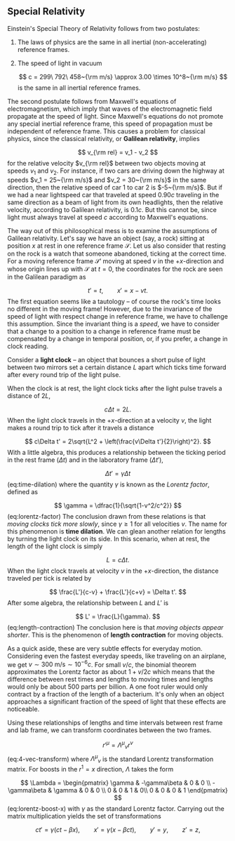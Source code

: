 ## Special Relativity
Einstein's Special Theory of Relativity follows from two postulates:
1. The laws of physics are the same in all inertial (non-accelerating)
   reference frames.
2. The speed of light in vacuum

   $$
   c = 299\ 792\ 458~{\rm m/s} \approx 3.00 \times 10^8~{\rm m/s}
   $$
   is the same in all inertial reference frames.

The second postulate follows from Maxwell's equations of
electromagnetism, which imply that waves of the electromagnetic field
propagate at the speed of light. Since Maxwell's equations do not
promote any special inertial reference frame, this speed of
propagation must be independent of reference frame. This causes a
problem for classical physics, since the classical relativity, or
**Galilean relativity**, implies

$$
v_{\rm rel} = v_1 - v_2
$$
for the relative velocity $v_{\rm rel}$ between two objects moving at
speeds $v_1$ and $v_2$. For instance, if two cars are driving down the
highway at speeds $v_1 = 25~{\rm m/s}$ and $v_2 = 30~{\rm m/s}$ in the
same direction, then the relative speed of car 1 to car 2 is
$-5~{\rm m/s}$. But if we had a near lightspeed car that traveled at
speed $0.90c$ traveling in the same direction as a beam of light from
its own headlights, then the relative velocity, according to Galilean
relativity, is $0.1c$. But this cannot be, since light must always
travel at speed $c$ according to Maxwell's equations.

The way out of this philosophical mess is to examine the assumptions
of Galilean relativity. Let's say we have an object (say, a rock)
sitting at position $x$ at rest in one reference frame $\mathcal{S}$.
Let us also consider that resting on the rock is a watch that someone
abandoned, ticking at the correct time. For a moving reference frame
$\mathcal{S}'$ moving at speed $v$ in the $+x$-direction and whose
origin lines up with $\mathcal{S}$ at $t=0$, the coordinates for the
rock are seen in the Galilean paradigm as

$$
t' = t,\qquad x' = x-vt.
$$
The first equation seems like a tautology – of course the rock's time looks no different in the moving frame! However, due to the
invariance of the speed of light with respect change in reference
frame, we have to challenge this assumption. Since the invariant thing
is a *speed*, we have to consider that a change to a position to a
change in reference frame must be compensated by a change in temporal
position, or, if you prefer, a change in clock reading.
<!-- Insert light clock argument! -->
Consider a **light clock** – an object that bounces a short pulse of
light between two mirrors set a certain distance $L$ apart which
ticks time forward after every round trip of the light pulse.
![]()

When the clock is at rest, the light clock ticks after the light pulse travels
a distance of $2L$,

$$
c\Delta t = 2L.
$$
When the light clock travels in the $+x$-direction at a velocity $v$, the light 
makes a round trip to tick after it travels a distance

$$
c\Delta t' = 2\sqrt{L^2 + \left(\frac{v\Delta t'}{2}\right)^2}.
$$
With a little algebra, this produces a relationship between the ticking period
in the rest frame ($\Delta t$) and in the laboratory frame ($\Delta t'$),

$$
\Delta t' = \gamma \Delta t
$$ (eq:time-dilation)
where the quantity $\gamma$ is known as the *Lorentz factor*, defined as

$$
\gamma = \dfrac{1}{\sqrt{1-v^2/c^2}}
$$(eq:lorentz-factor)
The conclusion drawn from these relations is that *moving clocks tick more
slowly*, since $\gamma \ge 1$ for all velocities $v$. The name for this 
phenomenon is **time dilation**. We can glean another relation for lengths by 
turning the light clock on its side. In this scenario, when at rest, the length
of the light clock is simply

$$
L = c\Delta t.
$$
When the light clock travels at velocity $v$ in the $+x$-direction, the 
distance traveled per tick is related by

$$
\frac{L'}{c-v} + \frac{L'}{c+v} = \Delta t'.
$$
After some algebra, the relationship between $L$ and $L'$ is

$$
L' = \frac{L}{\gamma}.
$$ (eq:length-contraction)
The conclusion here is that *moving objects appear shorter*. This is the
phenomenon of **length contraction** for moving objects.

As a quick aside, these are very subtle effects for everyday motion. 
Considering even the fastest everyday speeds, like traveling on an airplane,
we get $v \sim 300~\text{m/s} \sim 10^{-6} c$. For small $v/c$, the binomial 
theorem approximates the Lorentz factor as about $1 + v/2c$ which means that
the difference between rest times and lengths to moving times and lengths would
only be about 500 parts per billion. A one foot ruler would only contract by
a fraction of the length of a bacterium. It's only when an object approaches a 
significant fraction of the speed of light that these effects are noticeable.

Using these relationships of lengths and time intervals between rest frame and
lab frame, we can transform coordinates between the two frames.

$$
r'^\mu = {\Lambda^\mu}_\nu r^\nu
$$ (eq:4-vec-transform)
where ${\Lambda^\mu}_\nu$ is the standard Lorentz transformation
matrix. For boosts in the $r^1 = x$ direction, $\Lambda$ takes the
form

$$
\Lambda =
\begin{pmatrix}
\gamma & -\gamma\beta & 0 & 0 \\
-\gamma\beta & \gamma & 0 & 0 \\
0 & 0 & 1 & 0\\
0 & 0 & 0 & 1
\end{pmatrix}
$$ (eq:lorentz-boost-x)
with $\gamma$ as the standard Lorentz factor. Carrying out the matrix
multiplication yields the set of transformations

$$
ct' = \gamma (ct - \beta x), \qquad
x' = \gamma (x - \beta ct), \qquad
y' = y, \qquad
z' = z,
$$